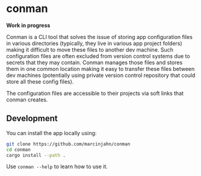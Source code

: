 # conman

**Work in progress**

Conman is a CLI tool that solves the issue of storing app configuration files in
various directories (typically, they live in various app project folders) making
it difficult to move these files to another dev machine. Such configuration
files are often excluded from version control systems due to secrets that they
may contain. Conman manages those files and stores them in one common location
making it easy to transfer these files between dev machines (potentially using
private version control repository that could store all these config files).

The configuration files are accessible to their projects via soft links that
conman creates.

## Development

You can install the app locally using:

```sh
git clone https://github.com/marcinjahn/conman
cd conman
cargo install --path .
```

Use `conman --help` to learn how to use it.